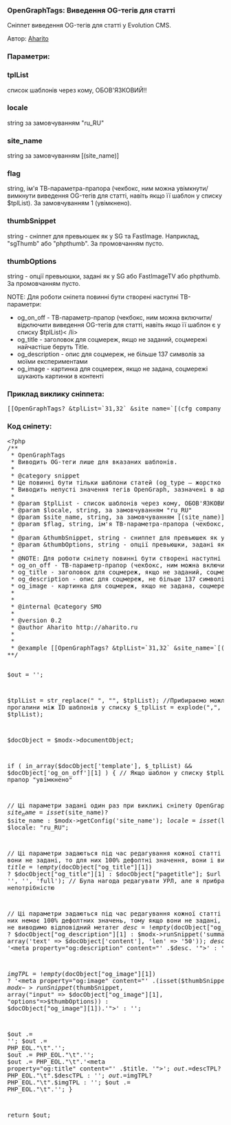 
<meta http-equiv="Content-Type" content="text/html; charset=utf-8">
<h3>OpenGraphTags: Виведення OG-тегів для статті </h3>
Сніппет виведення OG-тегів для статті у Evolution CMS.
<p>Автор: <i class="fa fa-github fa-lg text-primary"></i> <a href="https://github.com/Aharito/OpenGraphTags/blob/master/snippet.OpenGraphTags .php" rel="nofollow" target="_blank">Aharito</a></p>
<h3 class="sub-header">Параметри:</h3>
<h3 class="sub-header text-bold">tplList</h3>
<p>список шаблонів через кому, <span class="text-warning">ОБОВ'ЯЗКОВИЙ!!</span></p>
<h3 class="sub-header text-bold">locale</h3>
<p>string за замовчуванням "ru_RU"</p>
<h3 class="sub-header text-bold">site_name</h3>
<p>string за замовчуванням [(site_name)]</p>
<h3 class="sub-header text-bold">flag</h3>
<p>string, ім'я ТВ-параметра-прапора (чекбокс, ним можна увімкнути/вимкнути виведення OG-тегів для статті, навіть якщо її шаблон у списку $tplList). За замовчуванням 1 (увімкнено).</p>
<h3 class="sub-header text-bold">thumbSnippet</h3>
<p>string - сніппет для превьюшек як у SG та FastImage. Наприклад, "sgThumb" або "phpthumb". За промовчанням пусто.</p>
<h3 class="sub-header text-bold">thumbOptions</h3>
<p>string - опції превьюшки, задані як у SG або FastImageTV або phpthumb. За промовчанням пусто.</p>
<p><span class="text-primary">NOTE:</span> Для роботи сніпета повинні бути створені наступні ТВ-параметри:</p>
<ul>
<li><span class="text-danger">og_on_off</span> - ТВ-параметр-прапор (чекбокс, ним можна включити/відключити виведення OG-тегів для статті, навіть якщо її шаблон є у списку $tplList)< /li>
<li><span class="text-danger">og_title</span> - заголовок для соцмереж, якщо не заданий, соцмережі найчастіше беруть Title.</li>
<li><span class="text-danger">og_description</span> - опис для соцмереж, не більше 137 символів за моїми експериментами</li>
<li><span class="text-danger">og_image</span> - картинка для соцмереж, якщо не задана, соцмережі шукають картинки в контенті</li>
</ul>

<h3 class="sub-header">Приклад виклику сніппета:</h2>
<pre class="brush: html;">
[[OpenGraphTags? &tplList=`31,32` &site_name=`[(cfg_company_brand_name)]` &thumbSnippet=`sgThumb` &thumbOptions=`840x420`]]
</pre>

<h3 class="sub-header">Код сніпету:</h2>
<pre class="brush: php;">
&lt;?php
/**
 * OpenGraphTags
 * Виводить OG-теги лише для вказаних шаблонів.
 *
 * @category snippet
 * Це повинні бути тільки шаблони статей (og_type – жорстко прописаний як article)!!!
 * Виводить непусті значення тегів OpenGraph, зазначені в адмінці для посту
 *
 * @param $tplList - список шаблонів через кому, ОБОВ'ЯЗКОВИЙ!!
 * @param $locale, string, за замовчуванням "ru_RU"
 * @param $site_name, string, за замовчуванням [(site_name)]
 * @param $flag, string, ім'я ТВ-параметра-прапора (чекбокс, ним можна включити/вимкнути виведення OG-тегів для статті, навіть якщо її шаблон у списку $tplList). За замовчуванням 1 (увімк.).
 *
 * @param &thumbSnippet, string - сниппет для превьюшек як у SG та FastImage. Наприклад, "sgThumb" або "phpthumb". За промовчанням порожньо.
 * @param &thumbOptions, string - опції превьюшки, задані як у SG або FastImageTV або phpthumb. За промовчанням порожньо.
 *
 * @NOTE: Для роботи сніпету повинні бути створені наступні ТВ-параметри:
 * og_on_off - ТВ-параметр-прапор (чекбокс, ним можна включити/вимкнути висновок OG-тегів для статті, навіть якщо її шаблон є у списку $tplList)
 * og_title - заголовок для соцмереж, якщо не заданий, соцмережі найчастіше беруть Title.
 * og_description - опис для соцмереж, не більше 137 символів за моїми експериментами
 * og_image - картинка для соцмереж, якщо не задана, соцмережі шукають картинки в контенті
 *
 *
 * @internal @category SMO
 *
 * @version 0.2
 * @author Aharito http://aharito.ru
 *
 *
 * @example [[OpenGraphTags? &tplList=`31,32` &site_name=`[(cfg_company_brand_name)]` &thumbSnippet=`sgThumb` &thumbOptions=`840x420`]]
**/

$out = '';

$tplList = str_replace(" ", "", $tplList); //Прибираємо можливі зайві прогалини між ID шаблонів у списку
$_tplList = explode(",", $tplList);

$docObject = $modx->documentObject;

if ( in_array($docObject['template'], $_tplList) && $docObject['og_on_off'][1] ) { // Якщо шаблон у списку $tplList, і якщо прапор "увімкнено"

// Ці параметри задані один раз при викликі сніпету OpenGraphTags
$site_name = isset($site_name)? $site_name : $modx->getConfig('site_name');
$locale = isset($locale)? $locale: "ru_RU";

// Ці параметри задаються під час редагування кожної статті
// Якщо вони не задані, то для них 100% дефолтні значення, вони і виводяться
$title = !empty($docObject["og_title"][1]) ? $docObject["og_title"][1] : $docObject["pagetitle"];
$url = $modx->makeUrl($docObject["id"], '', '', 'full'); // Була нагода редагувати УРЛ, але я прибрав за непотрібністю

// Ці параметри задаються під час редагування кожної статті
// Для них немає 100% дефолтних значень, тому якщо вони не задані, то взагалі не виводимо відповідний метатег
$desc = !empty($docObject["og_description"][1]) ? $docObject["og_description"][1] : $modx->runSnippet('summary', array('text' => $docObject['content'], 'len' => '50'));
$descTPL = !empty($desc)? '&lt;meta property="og:description" content="' .$desc. '"&gt;' : '';

$imgTPL = !empty($docObject["og_image"][1]) ? '&lt;meta property="og:image" content="' .(isset($thumbSnippet) ? $modx->runSnippet($thumbSnippet, array("input" => $docObject["og_image"][1], "options"=>$thumbOptions)) : $docObject["og_image"][1]).'"&gt;' : '';

$out .= '<meta property="og:site_name" content="' . $site_name . '">';
$out .= PHP_EOL."\t".'<meta property="og:locale" content="' . $locale . '">';
$out .= PHP_EOL."\t".'<meta property="og:type" content="article">';
$out .= PHP_EOL."\t".'<meta property="og:title" content="' .$title. '">';
$out.=$descTPL? PHP_EOL."\t".$descTPL : '';
$out.=$imgTPL? PHP_EOL."\t".$imgTPL : '';
$out .= PHP_EOL."\t".'<meta property="og:url" content="' . $url . '">';
}

return $out;
</pre>